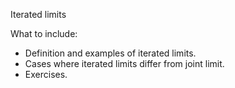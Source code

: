 Iterated limits

What to include:
- Definition and examples of iterated limits.
- Cases where iterated limits differ from joint limit.
- Exercises.
